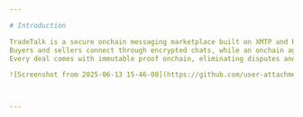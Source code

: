 ```yaml
---

# Introduction

TradeTalk is a secure onchain messaging marketplace built on XMTP and believes in Proof of Conversation.
Buyers and sellers connect through encrypted chats, while an onchain agent facilitates negotiation, generates cryptographic proofs, and ensures agreements are finalized with verifiable signatures.
Every deal comes with immutable proof onchain, eliminating disputes and establishing trust by default.

![Screenshot from 2025-06-13 15-46-08](https://github.com/user-attachments/assets/6872a4df-04d4-4e00-94d4-386c77d611ad)



---
```

